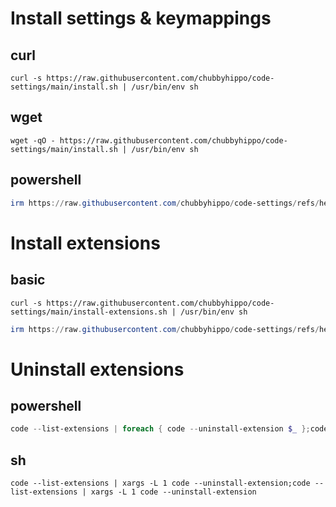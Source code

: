 # Install settings & keymappings
## curl
```shell
curl -s https://raw.githubusercontent.com/chubbyhippo/code-settings/main/install.sh | /usr/bin/env sh
```
## wget
```shell
wget -qO - https://raw.githubusercontent.com/chubbyhippo/code-settings/main/install.sh | /usr/bin/env sh
```
## powershell
```powershell
irm https://raw.githubusercontent.com/chubbyhippo/code-settings/refs/heads/main/install.ps1 | iex
```
# Install extensions
## basic
```curl
curl -s https://raw.githubusercontent.com/chubbyhippo/code-settings/main/install-extensions.sh | /usr/bin/env sh
```
```powershell
irm https://raw.githubusercontent.com/chubbyhippo/code-settings/refs/heads/main/install-extensions.ps1 | iex
```
# Uninstall extensions
## powershell
```powershell
code --list-extensions | foreach { code --uninstall-extension $_ };code --list-extensions | foreach { code --uninstall-extension $_ }
```
## sh
```shell
code --list-extensions | xargs -L 1 code --uninstall-extension;code --list-extensions | xargs -L 1 code --uninstall-extension
```
